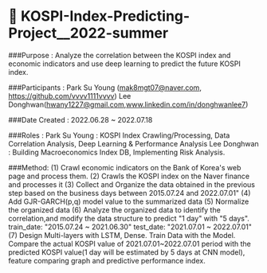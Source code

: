 # 🚀 KOSPI-Index-Predicting-Project__2022-summer

###Purpose : Analyze the correlation between the KOSPI index and economic indicators and use deep learning to predict the future KOSPI index.

###Participants :
Park Su Young (mak8mgt07@naver.com, https://github.com/vvvv1111vvvv)
Lee Donghwan(hwany1227@gmail.com,www.linkedin.com/in/donghwanlee7)

###Date Created :
2022.06.28 ~ 2022.07.18

###Roles :
Park Su Young : KOSPI Index Crawling/Processing, Data Correlation Analysis, Deep Learning & Performance Analysis
Lee Donghwan : Building Macroeconomics Index DB, Implementing Risk Analysis.

###Method:
(1) Crawl economic indicators on the Bank of Korea's web page and process them.
(2) Crawls the KOSPI index on the Naver finance and processes it
(3) Collect and Organize the data obtained in the previous step based on the business days between 2015.07.24 and 2022.07.01"
(4) Add GJR-GARCH(p,q) model value to the summarized data
(5) Normalize the organized data
(6) Analyze the organized data to identify the correlation,and modify the data structure to predict "1 day" with "5 days".
train_date: "2015.07.24 ~ 2021.06.30"
test_date: "2021.07.01 ~ 2022.07.01"
(7) Design Multi-layers with LSTM, Dense. Train Data with the Model. Compare the actual KOSPI value of 2021.07.01~2022.07.01 period with the predicted KOSPI value(1 day will be estimated by 5 days at CNN model), feature comparing graph and predictive performance index.


